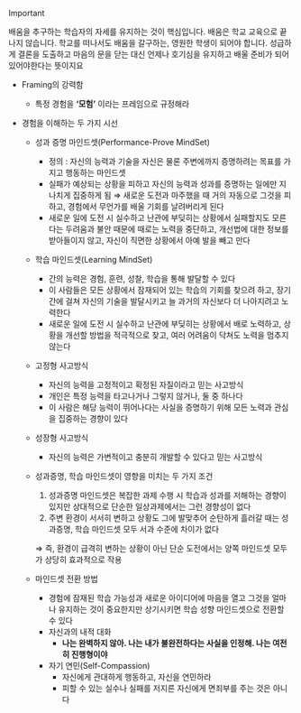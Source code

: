 
> [!important]  
> 배움을 추구하는 학습자의 자세를 유지하는 것이 핵심입니다. 배움은 학교 교육으로 끝나지 않습니다. 학교를 떠나서도 배움을 갈구하는, 영원한 학생이 되어야 합니다. 성급하게 결론을 도출하고 마음의 문을 닫는 대신 언제나 호기심을 유지하고 배울 준비가 되어 있어야한다는 뜻이지요  

- Framing의 강력함
    - 특정 경험을 **‘모험’** 이라는 프레임으로 규정해라
- 경험을 이해하는 두 가지 시선
    
    - 성과 증명 마인드셋(Performance-Prove MindSet)
        - 정의 : 자신의 능력과 기술을 자신은 물론 주변에까지 증명하려는 목표를 가지고 행동하는 마인드셋
        - 실패가 예상되는 상황을 피하고 자신의 능력과 성과를 증명하는 일에만 지나치게 집중하게 됨 ⇒ 새로운 도전과 마주했을 때 거의 자동으로 그것을 피하고, 경험에서 무언가를 배울 기회를 날려버리게 된다
        - 새로운 일에 도전 시 실수하고 난관에 부딪히는 상황에서 실패할지도 모른다는 두려움과 불안 때문에 때로는 노력을 중단하고, 개선법에 대한 정보를 받아들이지 않고, 자신이 직면한 상황에서 아예 발을 빼고 만다
    - 학습 마인드셋(Learning MindSet)
        - 간의 능력은 경험, 훈련, 성찰, 학습을 통해 발달할 수 있다
        - 이 사람들은 모든 상황에서 잠재되어 있는 학습의 기회를 찾으려 하고, 장기간에 걸쳐 자신의 기술을 발달시키고 늘 과거의 자신보다 더 나아지려고 노력한다
        - 새로운 일에 도전 시 실수하고 난관에 부딪히는 상황에서 배로 노력하고, 상황을 개선할 방법을 적극적으로 찾고, 여러 어려움이 닥쳐도 노력을 멈추지 않는다
    - 고정형 사고방식
        - 자신의 능력을 고정적이고 확정된 자질이라고 믿는 사고방식
        - 개인은 특정 능력을 타고나거나 그렇지 않거나, 둘 중 하나다
        - 이 사람은 해당 능력이 뛰어나다는 사실을 증명하기 위해 모든 노력과 관심을 집중하는 경향이 있다
    - 성장형 사고방식
        - 자신의 능력은 가변적이고 충분히 개발할 수 있다고 믿는 사고방식
    - 성과증명, 학습 마인드셋이 영향을 미치는 두 가지 조건
        
        1. 성과증명 마인드셋은 복잡한 과제 수행 시 학습과 성과를 저해하는 경향이 있지만 상대적으로 단순한 일상과제에서는 그런 경향성이 없다
        2. 주변 환경이 서서히 변하고 상황도 그에 발맞추어 순탄하게 흘러갈 때는 성과증명, 학습 마인드셋 모두 서과 수준에 차이가 없다
        
        ⇒ 즉, 환경이 급격히 변하는 상황이 아닌 단순 도전에서는 양쪽 마인드셋 모두가 상당히 효과적으로 작용
        
    
    - 마인드셋 전환 방법
        - 경험에 잠재된 학습 가능성과 새로운 아이디어에 마음을 열고 그것을 얼마나 유지하는 것이 중요한지만 상기시키면 학습 성향 마인드셋으로 전환할 수 있다
        - 자신과의 내적 대화
            - **나는 완벽하지 않아. 나는 내가 불완전하다는 사실을 인정해. 나는 여전히 진행형이야**
        - 자기 연민(Self-Compassion)
            - 자신에게 관대하게 행동하고, 자신을 연민하라
            - 피할 수 있는 실수나 실패를 저지른 자신에게 면죄부를 주는 것은 아니다
